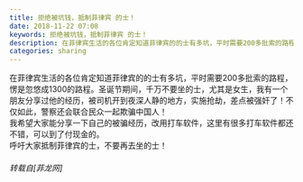 ```yaml
---
title: 拒绝被坑钱，抵制菲律宾 的士！
date: 2018-11-22 07:08
keywords: 拒绝被坑钱，抵制菲律宾 的士！
description: 在菲律宾生活的各位肯定知道菲律宾的的士有多坑，平时需要200多批索的路程，愣是忽悠成1300的路程。圣诞节期间，千万不要坐的士，尤其是女生，我有一个朋友分享过他的经历，被司机开到夜深人静的地方，实施抢劫，差点被强奸了！不仅如此，警察还会联合民众一起欺骗中国人！我希望大家能分享一下自己的被骗经历，改用打车软件，这里有很多打车软件都还不错，可以到了付现金的。呼吁大家抵制菲律宾的士，不要再去坐的士！
categories: sharing
---
```

<td class="t_f" id="postmessage_2328700">

在菲律宾生活的各位肯定知道菲律宾的的士有多坑，平时需要200多批索的路程，愣是忽悠成1300的路程。圣诞节期间，千万不要坐的士，尤其是女生，我有一个朋友分享过他的经历，被司机开到夜深人静的地方，实施抢劫，差点被强奸了！不仅如此，警察还会联合民众一起欺骗中国人！<br/>
我希望大家能分享一下自己的被骗经历，改用打车软件，这里有很多打车软件都还不错，可以到了付现金的。<br/>
呼吁大家抵制菲律宾的士，不要再去坐的士！</td>
###### 转载自[菲龙网]